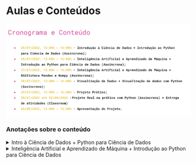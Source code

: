 # Aulas e Conteúdos

![Cronograma](images/cronograma.png)

### Anotações sobre o conteúdo

<details>
<summary>Intro à Ciência de Dados + Python para Ciência de Dados</summary>

# Currículo de um Cientista de Dados
- Geralmente um profissional multidisciplinar, podendo vir de diversas áreas
- Possui conhecimentos em:
    - R, Python e SQL (Linguagens de análise e extração de dados)
    - Estatística e AI/Machine Learning
    - Tableu, PowerBI, streamlit, etc… (Tecnologia de visualização de dados e criação de relatórios)
    - Negócios e produtos

# Mercado de Trabalho
- Setor de varejo/saúde/financeiro/marketing
    - 9 posição em alta em 2022
    - 60 mil vagas não ocupadas em 2021
    - Média salárial de 6k-9k

# Intro a Ciência de Dados

- Combinação de cic, estat e mat que pode ser usada interdisciplinarmente
- Processo de extrair info através de dados
- Identificar tendências
- Dados → Análise → Decisão → Ação
    - O que aconteceu?
    - Por que aconteceu?
    - Acontecerá novamente?
    - O que deve ser feito?


![Competencias](images/competencias.png)

# Tipos de Modelo
- Descrição de fenômenos do mundo real e digital
- Geração de valor a negócios
- Automatizar processos para operações de:
    - Inferência/Predição
    - Classificação
    - Agrupamento
    - Recomendação
    # Modelos de Classificação
      - Modelo supervisionado, rotulado manualmente
    # Modelos de Agrupamento/Clusterização
      - Enviar um conjunto de características para a máquina para ela atribuir à um modelo específico
        - Agrupa bancos de dados com características comuns
        - Eu, como humano, posso rotular esses grupos que são agrupados
    # Modelos de Recomendação
      - Modelo colaborativo → Renner, Netflix, Amazon
      - Modelo pessoal → Netflix, Instagram, Tiktok

# Etapas de Geração de um Modelo
![Divisão de Dados](images/divisao_dados.png)

- Entrada de Dados
  - Separados entre treinamento e teste, um com ajuda humana e outro para testar a capacidade da máquina
- Coleta/Organização
  - Dados podem vir de múltiplas fontes
  - Tipicamente desorganizados
  - A combinação de múltiplas fontes de dados tem como objetivo criar modelos mais acurados
- Tratamento
    - Descarte
        - Dados em brancco
        - Dados de má qualidade
        - Anomalias
    - Preenchimento de dados faltantes
        - Interpolação
        - Substituição por valores de média, moda ou mediana
    - Transformação
        - Normalização
        - Codificação
        - Engenharia de características
- Concepção do modelo
  - Separação da base de dados entre teste e treinamento
      - No treinamento a gente dá o rótulo das características, ou seja, o resultado com base na entrada
  - Escolha do modelo conforme a aplicação:
      - Classificação ou Predição
          - KNN
          - ARIMA
          - Long-Short Term Memory
          - Neural networks
          - …
      - Agrupamento
          - K-means
          - Mean-shift clustering
          - DBSCAN
          - Gaussian Mixture Models
          - …
      - Recomendação
          - Collaborative filtering
          - Content-based filtering
- Avaliação dos resultados
- Validação
    - Teste
        - Teste de hipótese (análise do p-valor) e confirmação de tese
        - Validação cruzada
        - Análise de métricas de avaliação
            - Acurácia, precisão, erro médio absoluto
    - Aprovação do resultado por gestores e clientes
- Implantação
      - Lançamento do modelo em produção
      - Geração de valor ao negócio
      - Monitoramento e aprimoramento contínuo do modelo
</details>

<details>
<summary>Inteligência Artificial e Aprendizado de Máquina + Introdução ao Python para Ciência de Dados</summary>

# Introdução à Inteligência Artificial

## Dividido em 4 definições:
- Pensamento humanizado

    > O fascinante esforço de fazer computadores pensar… Máquinas com mentes, no completo sentido literal. (Haugeland, 1985)
    >

    > A automação de atividades que associamos com pensamento humano, atividades como tomada de decisão, resolução de problema, aprendizado… (Bellman, 1978)
    >
- Pensamento racional

    > É o estudo das faculdades mentais através de modelos computacionais (Charniak e McDermott, 1985)
    >

    > É o estudo da computação que torna possível sentir, racionalizar, e agir. (Winston, 1992)
    >
- Agir humanamente

    > É a arte de construir máquinas que executam funções que demandam
    inteligência, quando executadas por pessoas. (Kurzweil, 1990)
    >

    > É o estudo de como fazer computadores realizarem coisas que, no
    momento, as pessoas fazem de maneira melhor. (Rich and Knight, 1991)
    >
- Agir racionalmente

    > Inteligência computacional é o estudo da criação de agentes
    inteligentes.” (Poole et al., 1998)
    >

    > IA se preocupa com comportamento inteligente em artefatos. (Nilsson, 1998)


# Teste de Turing
- Agir humanamente da máquina
- Um computador é aprovado no teste de Turing se um humano, após fazer uma série de perguntas, não sabe distinguir se as respostas são de uma máquina ou de outro humano.
- Para uma máquina passar nesse teste, demandaria:
    - Processamento de linguagem natural, ou seja, se comunicar em algum idioma
    - Representação de conhecimento, ou seja, armazenar o que vê e ouve
    - Raciocínio automático, ou seja, usar o conhecimento armazenado para responder perguntas e chegar à conclusões
    - Aprendizado de máquina, que é adaptar-se à novas circunstâncias, identificar padrões e fazer generalizações
# Atlas <3
- Boston Dynamics
- Área da robótica
- OBS.: Me lembra muito minha vontade de trabalhar com robótica, reabilitação, exoesqueletos e impulsos elétricos
# Dall-E
- Rede neural que reproduz imagens por instruções de texto
# Aprendizado de Máquina
- Sub-área do campo da inteligência artificial
- Capacidade da máquina de imitar o comportamento inteligente humano
- Divide-se em:
    - Aprendizado supervisionado (dados rotulados)
    - Aprendizado não-supervisionado (dados não-rotulados)
    - Aprendizado por reforço (tentativa e erro)

# Mãos à obra!

    Utilize os algoritmos K-NN e Árvore de Decisão para classificar pétalas do conjunto de dados Iris

# Métricas de avaliação
- Matriz de confusão
![Matriz de Confusão](images/matriz_de_confusao.png)

- Métricas de avaliação de classificação
![Métricas Classificação](images/metricas_avaliacao.png)

- Diferença entre acurácia e precisão
    - O modelo acurado geralmente acerta o alvo, enquanto o preciso é ter consistência nos resultados
![Exemplos Acurácia e Precisão](images/exemplos_acuracia_precisao.png)

- Viés e Variância
    - É preferível que sejam baixos para que sejam resultados acurados e com pouco erro mínimo
![Modelos Viés e Variância](images/modelos_vies_variancia.png)

  - Nesse gráfico, é possível enxergar a relação entre viés e variância
![Graficos Viés e Variância](images/grafico_vies_variancia.png)

# Análise de Regressão
  - Objetiva gerar modelos matemáticos ajustados a um conjunto de dados
  - O modelo define e prevê padrões no conjunto de dados
  - O melhor modelo é definido de acordo com uma função de erro, a qual deve ser minimizada
  - Tipos comuns de modelos regressivos:
      - Linear
      - Polinomial
      - Logístico (Classificação Binária)
![Graficos Modelos Regressivos](images/graficos_modelos_regressivos.png)

# Modelo de regressão: avaliação de erro
- Funções comuns:
  - Erro médio absoluto (MAE)
  - Erro quadrático médio (MSE)
  - Raiz do erro quadrático médio (RMSE)
  - Erro percentual absoluto médio (MAPE)

# Processamento de Linguagem Natural
- Leitura, processamento e análise de escrita humana (linguagem natural) em idiomas como português, inglês, francês.
- Onde se aplica?
  -  Análise de sentimentos;
  -  Conversão automática de voz para texto ou vice-versa;
  -  Modelos de conversação;
  -  Gerador de texto
     -  Jornais;
     -  Artigos científicos;
     -  Livros de ficção.
- Artigo escrito pela própria IA para se descrever:
  > Can GPT3 write an academic paper on itself, with minimal human input?
  > https://hal.archives-ouvertes.fr/hal-03701250/document
![Cerebro com Várias Palavras](images/procLingNeural.png)


# Similaridade Semântica: Paragraph2Vec
- É um modelo de representação de texto que utiliza a similaridade semântica entre frases para gerar um vetor de dimensão fixa.
- Modelo Distributed Memory (DM): Uso de palavras do contexto para inferir uma palavra.
- Modelo Distributed Bag of Words (DBOW): Inferência de um conjunto de palavras associadas ao contexto de uma palavra de entrada.

# Reconhecimento de Entidades Nomeadas (NER)
- Treinamento de um modelo para reconhecer entidades nomeadas em um texto
- Modelos podem ser treinados: ("Dia 15/11/2021 será feriado", {'entities': [(4,14)], ['DATE']})
- Alguns pacotes disponibilizam modelos: NLTK, SpaCy, Stanford NER.
- Supervisionado

# Bibliotecas para PLN
- Word2Vec;
- Paragraph2Vec;
- FastText;
- SpaCy;
- SBERT;

# Redes Neurais Artificiais
- Redes Neurais Artificiais (R.N.A.) são redes neurais que utilizam a tecnologia de computação para aprender a reconhecer padrões em um conjunto de dados.
- RNAs são inspiradas no cérebro humano, que é capaz de aprender a reconhecer padrões em um conjunto de dados.
- Sua estrutura contém:
  - Neurônios;
  - Camadas:
    - Entrada;
    - Intermediárias;
    - Saída;
  - Sinapses (links|conexões) entre os neurônios;
  - Função de ativação;
  - Peso da sinapse (p).
- RNAs com mais de 3 camadas, incluindo a camada entrada e saída, são chamadas de redes profundas, modelos de aprendizagem profunda.
![Funcionamento do neurônio](images/neuronio.png)
- As camadas entre entrada e saída são chamadas de camadas ocultas.
- Tipos e aplicações
  - Rede Neural Recurrente (R.N.R.| R.N.N. em inglês)
    - ideal para séries temporais e predições (vendas, mercado, tempo).
  - Rede Neural Convolucional (R.N.C.| C.N.N. em inglês)
    - ideal para identificar padrões, reconhecimento de imagens e visão computacional.
  -

# A Rede Neural Perceptron
- É um modelo de aprendizado supervisionado para classificação binária;
- É uma rede neural cujos os pesos e inclinações podem ser treinados para produzir um vetor alvo que quando apresentamos tem que corresponder ao vetor de entrada.
- Criada em 1958 por Frank Rosenblatt;
- Modelo mais antigo;
- Composta por:
  - Uma entrada;
  - Uma saída;
  - Um neurônio.


</details>
